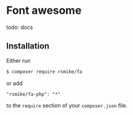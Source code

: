 # Font awesome

todo: docs

## Installation

Either run

```bash
$ composer require rsmike/fa
```

or add

```
"rsmike/fa-php": "*"
```

to the `require` section of your `composer.json` file.

